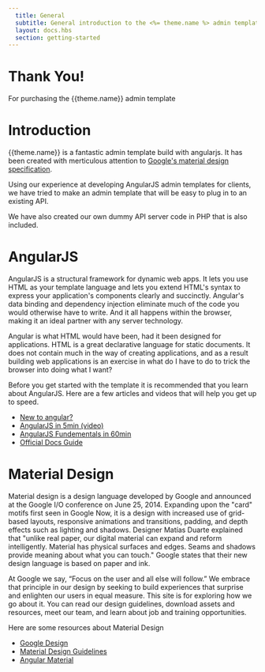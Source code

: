 ```yaml
---
  title: General
  subtitle: General introduction to the <%= theme.name %> admin template
  layout: docs.hbs
  section: getting-started
---
```


<div class="jumbotron text-center">
  <h1>Thank You!</h1>
  <p>For purchasing the {{theme.name}} admin template</p>
</div>

# Introduction

{{theme.name}} is a fantastic admin template build with angularjs.  It has been created with merticulous attention to [Google's material design specification](http://www.google.com/design/spec/material-design/introduction.html).

Using our experience at developing AngularJS admin templates for clients, we have tried to make an admin template that will be easy to plug in to an existing API.

We have also created our own dummy API server code in PHP that is also included.

# AngularJS

AngularJS is a structural framework for dynamic web apps. It lets you use HTML as your template language and lets you extend HTML's syntax to express your application's components clearly and succinctly. Angular's data binding and dependency injection eliminate much of the code you would otherwise have to write. And it all happens within the browser, making it an ideal partner with any server technology.

Angular is what HTML would have been, had it been designed for applications. HTML is a great declarative language for static documents. It does not contain much in the way of creating applications, and as a result building web applications is an exercise in what do I have to do to trick the browser into doing what I want?

Before you get started with the template it is recommended that you learn about AngularJS.  Here are a few articles and videos that will help you get up to speed.

- [New to angular?](https://egghead.io/articles/new-to-angularjs-start-learning-here)
- [AngularJS in 5min (video)](https://www.youtube.com/watch?v=tnXO-i7944M)
- [AngularJS Fundementals in 60min](https://www.youtube.com/watch?v=i9MHigUZKEM)
- [Official Docs Guide](https://docs.angularjs.org/guide)

# Material Design

Material design is a design language developed by Google and announced at the Google I/O conference on June 25, 2014. Expanding upon the "card" motifs first seen in Google Now, it is a design with increased use of grid-based layouts, responsive animations and transitions, padding, and depth effects such as lighting and shadows. Designer Matías Duarte explained that "unlike real paper, our digital material can expand and reform intelligently. Material has physical surfaces and edges. Seams and shadows provide meaning about what you can touch." Google states that their new design language is based on paper and ink.

At Google we say, “Focus on the user and all else will follow.” We embrace that principle in our design by seeking to build experiences that surprise and enlighten our users in equal measure. This site is for exploring how we go about it. You can read our design guidelines, download assets and resources, meet our team, and learn about job and training opportunities.

Here are some resources about Material Design

- [Google Design](http://www.google.com/design/)
- [Material Design Guidelines](http://www.google.com/design/spec/material-design/introduction.html)
- [Angular Material](https://material.angularjs.org/#/)